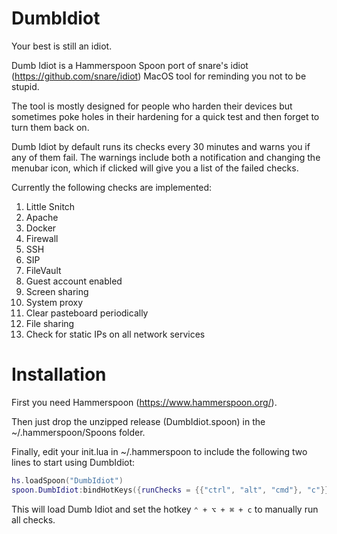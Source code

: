 # DumbIdiot
Your best is still an idiot.

Dumb Idiot is a Hammerspoon Spoon port of snare's idiot (https://github.com/snare/idiot) MacOS tool for reminding you not to be stupid. 

The tool is mostly designed for people who harden their devices but sometimes poke holes in their hardening for a quick test and then forget to turn them back on. 

Dumb Idiot by default runs its checks every 30 minutes and warns you if any of them fail. The warnings include both a notification and changing the menubar icon, which if clicked will give you a list of the failed checks. 

Currently the following checks are implemented:
1. Little Snitch
2. Apache
3. Docker
4. Firewall
5. SSH
6. SIP
7. FileVault
8. Guest account enabled
9. Screen sharing
10. System proxy
11. Clear pasteboard periodically
12. File sharing
13. Check for static IPs on all network services

# Installation

First you need Hammerspoon (https://www.hammerspoon.org/).

Then just drop the unzipped release (DumbIdiot.spoon) in the ~/.hammerspoon/Spoons folder.

Finally, edit your init.lua in ~/.hammerspoon to include the following two lines to start using DumbIdiot:
```lua 
hs.loadSpoon("DumbIdiot")
spoon.DumbIdiot:bindHotKeys({runChecks = {{"ctrl", "alt", "cmd"}, "c"}})
```

This will load Dumb Idiot and set the hotkey ```⌃ + ⌥ + ⌘ + c``` to manually run all checks. 